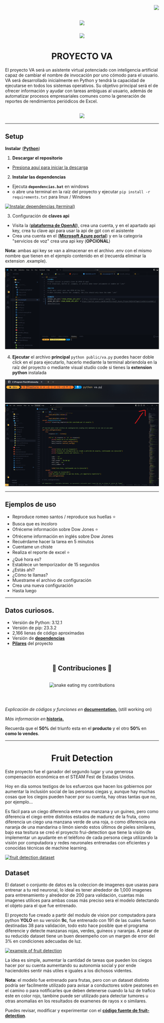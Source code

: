 <img align="right" src="https://visitor-badge.laobi.icu/badge?page_id=Soy-Ismael.Soy-Ismael" />

<h1 align="center">
    <img src="https://readme-typing-svg.herokuapp.com/?font=Righteous&size=35&center=true&vCenter=true&width=500&height=70&duration=5000&lines=¡Hola+a+todos!+👋;+¡Somos+informática+de+6to!+😊;+¡Promoción+2023-2024!🔥" />
</h1>
<div align="center"> 
  <a href="https://www.instagram.com/informaticade_6to?igsh=MjJycm12bXZpbjk4">
    <img src="https://img.shields.io/badge/Instagram-333333?style=for-the-badge&logo=instagram&logoColor=red" />
  </a>
</div>


<h1 align="center">PROYECTO VA</h1>

El proyecto VA será un asistente virtual potenciado con inteligencia artificial capaz de cambiar el nombre de invocación por uno cómodo para el usuario. VA será desarrollado inicialmente en Python y tendrá la capacidad de ejecutarse en todos los sistemas operativos. Su objetivo principal será el de ofrecer información y ayudar con tareas ambiguas al usuario, además de automatizar procesos empresariales comunes como la generación de reportes de rendimientos periódicos de Excel.

<!-- *** -->

<!-- ## Consideraciones Técnicas
([**Curso de Python**](https://youtu.be/nKPbfIU442g?si=MVQuPnEONV21Q0fM))   
([**Curso de GIT**](https://youtu.be/3GymExBkKjE?si=LCoZB_32ZzKhNZD5))  
([**Curso de Python (opcional)**](https://www.youtube.com/playlist?list=PLJ7sTTLrIA6m2bGromPVNC52slexHVJfe))   
([**Curso de GIT (opcional)**](https://youtu.be/VdGzPZ31ts8?si=Y8XVWMdyve40dQ8G))   


[![Curso de git y GitHub desde 0](https://img.youtube.com/vi/3GymExBkKjE/maxresdefault.jpg "Curso de git y github desde cero")](https://youtu.be/3GymExBkKjE?si=rHF7tfVCrc3IHw0i) -->

<div align="center">
    <br>
    <img src="https://skillicons.dev/icons?i=vscode,github,git,python" />
    <!-- <img src="https://skillicons.dev/icons?i=nodejs,javascript,firebase,mysql" /><br> -->
    <br>
</div>

<!-- ### Configuración del repositorio en local
Deben ejecutar los siguientes comandos:

#### Se ejecuta una vez

* ``git init``
* ``git remote add origin url_repositorio`` [repositorio](https://github.com/Soy-Ismael/vai.git)
* ``git config --global user.name nombre_de_github``
* ``git config --global user.email email_de_github``
* ``git branch -M nombre_rama``
* ``git pull `` [url_repositorio](https://github.com/Soy-Ismael/vai.git) ``nombre_rama``
* ``git branch --set-upstream-to=origin/main nombre_rama``

#### Para descargar cambios

* ``git pull``

#### Para subir cambios

* ``git add .``
* ``git commit -m "comentario descriptivo"``
* ``git push``

**Nota:** Una vez vistos los videos deben enviarme un mensaje con su correo electrónico

**Nota:** Los comentarios deben describir el cambio realizado que se va a subir -->

<!-- *** -->

<!-- ## Variables de entorno
Para ejecutar este proyecto, deberá agregar las siguientes variables de entorno a su archivo .env

`OPENAI_API_KEY` -->

***

## Setup
<!-- **Instalar** ([**git**](https://git-scm.com/downloads))    -->
**Instalar** ([**Python**](https://www.python.org/downloads/))   
<!-- 1. ``git clone https://github.com/Soy-Ismael/vai.git`` -->
<!-- 1. **Instalar** las dependencias ejecutando **dependencias.bat** en windows  -->
1. **Descargar el repositorio**
  - [Presiona aquí para iniciar la descarga](https://github.com/Soy-Ismael/vai/archive/refs/heads/main.zip)
2. **Instalar las dependencias**
  - Ejecuta **```dependencias.bat```** en windows
  - o abre una terminal en la raíz del proyecto y ejecutar ```pip install -r requirements.txt``` para linux / Windows

  [![Instalar dependencias (terminal)](assets/install-dependences.gif "Instalar dependencias (terminal)")](requirements.txt)


3. Configuración de **claves api**
  * Visita la ([**plataforma de OpenAI**](https://platform.openai.com/api-keys)), crea una cuenta, y en el apartado api key, crea tu clave api para usar la api de gpt con el asistente
  * Crea una cuenta en el ([**Microsoft Azure portal**](https://portal.azure.com/#view/Microsoft_Azure_ProjectOxford/CognitiveServicesHub/~/SpeechServices)) y en la categoria "servicios de voz" crea una api key (**OPCIONAL**)
  
  **Nota:** ambas api key se van a almacenar en el archivo .env con el mismo nombre que tienen en el ejemplo contenido en el (recuerda eliminar la extension .example).

  [![Ejemplo de configuración de archivo .env](assets/ejemplo_api_key.png "Ejemplo de configuración de archivo .env")](dev/.env.example)

4. **Ejecutar** el archivo **principal** ```python public/va.py``` puedes hacer doble click en el para ejecutarlo, hacerlo mediante la terminal abriendola en la raíz del proyecto o mediante visual studio code si tienes la **extension python** instalada

[![Ejecutar archivo](assets/execute.png "Ejecutar archivo")](public/va.py)
[![Ejecutar archivo desde visual studio code](assets/execute_fromvsc.png "Ejecutar archivo")](public/va.py)


***

## Ejemplos de uso
* Reproduce romeo santos / reproduce sus huellas ⭐
* Busca que es incoloro
* Ofréceme información sobre Dow Jones ⭐
* Ofréceme información en inglés sobre Dow Jones
* Recuérdame hacer la tarea en 5 minutos
* Cuentame un chiste
* Realiza el reporte de excel ⭐
* ¿Qué hora es?
* Establece un temporizador de 15 segundos
* ¿Estás ahí?
* ¿Cómo te llamas?
* Muestrame el archivo de configuración
* Crea una nueva configuración
* Hasta luego
<!-- * Envía "cómo estás" a Daniel (en desarrollo) ⭐ -->
<!-- * Qué dia fue hace 2 años -->

<!-- ## Dependencias / Módulos
### En Windows
* Ejecutar archivo dependencias.bat

### En Linux / macOS / Windows
* Ejecutar requirements.txt
``pip install -r requirements.txt`` -->

<!-- *** -->

<!-- ## Análisis de capacidades

### Hasta el momento el asistente es capaz de:
**1.0**
- [x] Reproducir contenido en YouTube
- [x] Buscar información en Google
- [x] Resumir artículos de Wikipedia en inglés
- [x] Enviar mensajes por WhatsApp web
- [x] Responder con la hora actual a petición
- [x] Emitir sonido cuando se pueda hablar
- [x] Imprimir frase "PROMOCIÓN 2023-2024" en la terminal al ejecutar
- [x] Colorear de verde el texto "escuchando..." de verde en la terminal
- [x] Resumir artículos de Wikipedia en español
- [x] Añadir texto "Usuario:" y "nombre_asistente:" antes del mensaje en terminal
- [x] Responder únicamente cuando se mencione el nombre
- [x] Almacenar la variable de nombre de un archivo local
- [x] Crear una palabra clave para saber si el asistente está a la escucha
- [x] Preguntas si el usuario quiere formato de 12 o 24 horas en el asistente de configuración
- [x] Revisar porque al mostrar el banner "PROM2023-2024" lanza una advertencia
- [x] Crear archivo para almacenar contactos con sus números
- [x] Preguntar al usuario qué voz de pyttsx3 desea en función de las disponibles (controlar excepción)
- [x] Tomar datos del archivo **config.txt**
- [x] Utilizar modelo de IA y/o IA generativa
- [x] Revisar porque la función "check_internet_connection" no funciona (data_transfer)
- [x] Mejorar forma en la que se crea archivo config.txt (regular expressions)
- [x] Optimizar archivo de readfile.py (se mejoró en "data_transfer.py")


### Funciones en desarrollo o por desarrollar
**RECUERDEN OPTIMIZAR AL MÁXIMO UTILIZANDO LA MENOR CANTIDAD DE MÓDULOS SIEMPRE.**
**RECUERDEN AÑADIR COMENTARIOS DE TODO LO QUE VAYAN HACIENDO.**

**2.0**

**Adamarie**
- [ ] Hacer que el asistente pueda ofrecer la temperatura y tiempo climático
- [ ] Crear comando para apagar el computador (quizás ejecutando un archivo .bat con los comandos correctos desde Python)
- [ ] Reproducir contenido en plataformas distintas a YouTube (Spotify)

**Xaviel**
- [ ] Hacer que el audio resultado de OpenAI tts-1 se reproduzca de inmediato (no crear archivo de audio)
- [x] Implementar reconocimiento de voz con Whisper
- [x] Establecer recordatorios

**Elianny**
- [ ] Reparar envío de mensajes por WhatsApp con pywhatkit
- [ ] Hacer que el envío de mensaje por WhatsApp sea asíncrono
- [ ] Desarrollar módulo capaz de importar todos los contactos al archivo contacts.txt en el formato aceptado

**Jairon**
- [ ] Preguntar a usuario si quiere usar pywhatkit.send() (ver anotaciones)
- [ ] Optimizar funciones de archivo data_transfer.py
- [ ] Realizar conteo de suscriptores de un youtuber
- [ ] Reproducir música en segundo plano (no abrir pestaña de navegador)

**Jared**
- [ ] Desarrollo de interfaz gráfica

**Nayeli**
- [ ] Recordar peticiones anteriores para charla amena (IA)
- [ ] Realizar operaciones matemáticas básicas a petición
- [ ] Eliminar todo el texto anterior a la palabra clave donde sea necesario (.slice() tal vez / expresiones regulares)

**Raysa**
- [ ] Guardar en un archivo **log.txt** el historial de peticiones y respuestas 

**Ismael**
- [x] Capacidad de temporizador
- [x] Mantenerse escuchando siempre (while True:)
- [x] Desarrollo de módulo para tts con red neuronal de Microsoft
- [x] Decir que día fue hace x cantidad de días (datetime.now / datetime.delta())
- [x] Realizar reporte de hoja de Excel
- [ ] Hacer que el temporizador sea asíncrono

***

## Anotaciones
* Si el usuario quiere utilizar pywhatkit.send() (enviar mensajes mediante WhatsApp web) entonces esto se debe guardar en el archivo de config.txt, si su respuesta es sí, entonces debe crear un archivo contacts.txt con el formato clave:valor con el número de teléfono de todas las personas que el usuario desee (como se muestra en contacts.example.txt), si su respuesta es no entonces se guarda esta información en config.txt y no se realiza nada más.
* El archivo **log.txt** debe estar **oculto** en un principio y se mostrará a **petición de usuario**, esto por un comando de voz o bien por un botón mediante una posible interfaz gráfica.
* El archivo **PyWhatKit_DB.txt** con los logs de envíos de mensajes por WhatsApp debe estar **oculto siempre**.
* El archivo local en el que se almacena la variable de nombre puede ser uno llamado **config.txt** y que esté oculto al usuario.
* La palabra clave para verificar si el asistente está a la escucha puede ser "¿Estás ahí?", y el asistente responde si escucha y si no responde es porque no escucha.
* Se debe crear un archivo en formato clave valor con el nombre del contacto y su número de teléfono para enviar mensajes de WhatsApp mediante WhatsApp web con la utilidad pywhatkit.send()
* Antes de cada mensaje se debe añadir el rol de quien propone dicho mensaje, antes del mensaje del usuario debe aparecer el texto "Usuario: ..." y antes del mensaje del asistente "nombre_asistente: ..."
* El archivo **config.txt** va a contener informaciones para la configuración del asistente y se ejecutará la primera vez que se ejecute el software, para saber cuando se ejecuta por primera vez podemos preguntar con Python "¿el archivo config.txt existe?", si no existe es la primera vez que se ejecuta, se crea el archivo con los siguientes datos:
    1. Nombre del asistente
    2. Formato de fecha preferido
    3. Idioma para la conversión del audio de entrada
    4. Voz del asistente
    5. Rol o postura del asistente
* Es necesario optimizar el programa para que corra más rápidamente, para esto podemos utilizar la menor cantidad de módulos posibles y, en lugar de importar todo un módulo, solo importar las funciones o propiedades que necesitamos de un módulo.

**NOTA:** Importar un mismo módulo en 2 archivos distintos no añade peso al programa, el módulo se carga una vez y a partir de ahí siempre que se necesite hace referencia al módulo cargado en memoria. -->

***

<!-- ## Flujo de trabajo

#### Ciclo PHVA

| Planificar | Hacer | Verificar | Actuar |
| :---: | :---: | :---: | :---: |
| Título principal | Análisis de capacidades | notas.txt | Placa de desarrollo |
| Analizar características, funciones y organización del proyecto | Programar las funciones o características propuestas bajo un mismo estándar de orden | Realizar pruebas en diferentes escenarios de ejecución simulados para garantizar el correcto funcionamiento |Una vez listo el proyecto, cargarlo en la placa de desarrollo y esperar el día de la presentación |

### Errores en el programa
* Las voces de **pttsx3** dependen de los idiomas del **usuario** host

**NOTA:** es necesario un buen micrófono para utilizar el software con normalidad, de lo contrario se debería utilizar la línea alternativa para que el asistente pare de escuchar indefinidamente.

### Errores corregidos
* Manejar **excepción** en caso de que se ejecute el programa **sin** conexión a **internet**
* Manejar la **excepción** en caso de que speech_recognition **no encuentre** micrófono
* Manejar **excepción** en caso de que no se encuentren las **variables de entorno** (.env)

*** -->

## Datos curiosos.

* Versión de Python: 3.12.1
* Versión de pip: 23.3.2
* 2,166 lienas de código aproximadas
* Versión de [**dependencias**](requirements.txt)
* [**Pilares**](assets/checkpoints_va.jpeg) del proyecto

<!-- ### Explicación de ramas
* **main** rama principal, no se trabaja sobre esta rama, es únicamente para mergear todos los cambios
* **file** rama para trabajar con nuevos módulos o módulos existentes para el proyecto
* **feature** rama para desarrollar una nueva característica en el propio archivo del asistente (va.py)
* **backup** rama para realizar copias de seguridad con regularidad, no se trabaja en esta rama
* **display** rama para el desarrollo de la interfaz gráfica del asistente
* **ia** rama para el desarrollo de características relacionadas con inteligencia artificial -->

<!-- ### Comandos para cambiar de rama
**Cuando inicies a trabajar**
```git checkout nombre_rama```

**Cuando termines de trabajar**
```git push origin nombre_rama``` -->

<div align="center">
  <br>
  <h2>🐍 Contribuciones 🐍</h2>
  <br>
  <img alt="snake eating my contributions" src="https://raw.githubusercontent.com/salesp07/salesp07/output/github-contribution-grid-snake-dark.svg" />
  
  <br/><br/>
</div>

*Explicación de códigos y funciones en* [**documentation.**](DOCUMENTATION.md) (still working on)

*Más información en* [**historia.**](HISTORY.md)

Recuerda que el **50%** del triunfo esta en el **producto** y el otro **50%** en **como lo vendes**.

***

<h1 align="center">Fruit Detection</h1>

Este proyecto fue el ganador del segundo lugar y una generosa compensación económica en el STEAM Fest de Estados Unidos.


Hoy en día somos testigos de los esfuerzos que hacen los gobiernos por aumentar la inclusión social de las personas ciegas y, aunque hay muchas cosas que los ciegos pueden hacer por su cuenta, hay otras tantas que no, por ejemplo...

Es fácil para un ciego diferencia entre una manzana y un guineo, pero como diferencia el ciego entre distintos estados de madurez de la fruta, como diferencia un ciego una manzana verde de una roja, o como diferencia una naranja de una mandarina o limón siendo estos últimos de pieles similares, bajo esa tesitura se creó el proyecto frui-detection que tiene la visión de implementar un ayudante en el teléfono de cada persona ciega utilizando la visión por computadora y redes neuronales entrenadas con eficientes y conocidas técnicas de machine learning.


[![fruit detection dataset](assets/fruit-detection-dataset.gif "fruit detection dataset")](assets/fruit-detection-dataset.mp4)

## Dataset
El dataset o conjunto de datos es la coleccion de imagenes que usaras para entrenar a tu red neuronal, lo ideal es tener alrededor de 1,000 imagenes para entrenamiento y alrededor de 200 para validación, cuantas más imagenes utilices para ambas cosas más preciso sera el modelo detectando el objeto para el que fue entrenado.

El proyecto fue creado a partir del modulo de vision por computadora para python **YOLO** en su versión **9c**, fue entrenado con 191 de las cuales fueron destinadas 38 para validación, todo esto hace posible que el programa diferencie y detecte manzanas rojas, verdes, guineos y naranjas. A pesar de su reducido dataset tiene un buen desempeño con un margen de error del 3% en condiciones adecuadas de luz.

[![example of fruit detection](assets/example-fd-g.gif "example of fruit detection")](assets/example-fd-g.gif)

La idea es simple, aumentar la cantidad de tareas que pueden los ciegos hacer por su cuenta aumentando su autonomia social y por ende haciendoles sentir más utiles e iguales a los dichosos videntes.

**Nota:** el modelo fue entrenado para frutas, pero con un dataset distinto podría ser facilmente utilizado para avisar a conductores sobre peatones en el camino o para notificarles que deben detenerse cuando la luz de trafico este en color rojo, tambine puede ser utilizado para detectar tumores u otras anomalias en los resultados de examenes de rayos x o similares.

Puedes revisar, modificar y experimentar con el [**código fuente de fruit-detection**](https://github.com/Soy-Ismael/Real-Time-Fruit-Detection-YOLOv9-v8.git).